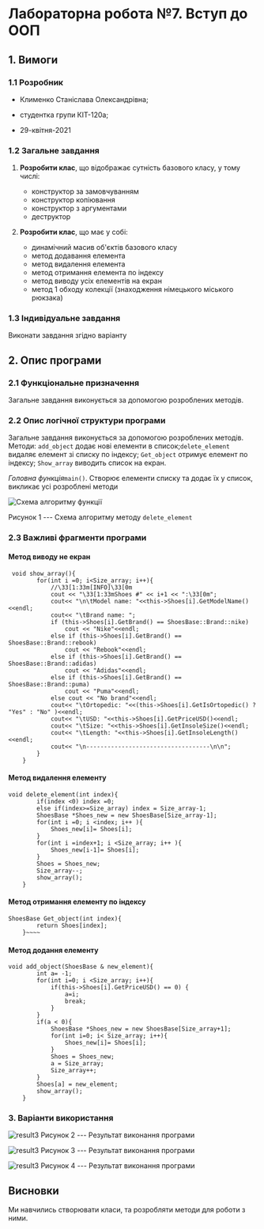 
# Лабораторна робота №7. Вступ до ООП

## 1. Вимоги

### 1.1 Розробник

- Клименко Станіслава Олександрівна;

- студентка групи КІТ-120а;

- 29-квітня-2021

### 1.2 Загальне завдання

1. **Розробити клас**, що відображає сутність базового класу, у тому числі:
    * конструктор за замовчуванням
    * конструктор копіювання
    * конструктор з аргументами
    * деструктор

2. **Розробити клас**, що  має у собі:
    * динамічний масив об'єктів базового класу
    * метод додавання елемента
    * метод видалення елемента
    * метод отримання елемента по індексу
    * метод виводу усіх елементів на екран
    * метод 1 обходу колекції (знаходження німецького міського рюкзака)

### 1.3 Індивідуальне завдання

Виконати завдання згідно варіанту


## 2. Опис програми

### 2.1 Функціональне призначення

Загальне завдання виконується за допомогою розроблених методів.

### 2.2 Опис логічної структури програми

Загальне завдання виконується за допомогою розроблених методів. Методи:  `add_object` додає нові елементи в список;`delete_element` видаляє елемент зі списку по індексу; `Get_object` отримує елемент по індексу; `Show_array` виводить список на екран.

_Головна функція_`main()`.
Створює елементи списку та додає їх у список, викликає усі розроблені методи



![Схема алгоритму функції](asses/delete.png)

Рисунок 1 --- Схема алгоритму методу `delete_element`


### 2.3 Важливі фрагменти програми

#### Метод виводу не екран

```
 void show_array(){
        for(int i =0; i<Size_array; i++){
            //\33[1:33m[INFO]\33[0m
            cout << "\33[1:33mShoes #" << i+1 << ":\33[0m";
            cout<< "\n\tModel name: "<<this->Shoes[i].GetModelName()<<endl;
            cout<< "\tBrand name: ";
            if (this->Shoes[i].GetBrand() == ShoesBase::Brand::nike)
                cout << "Nike"<<endl;
            else if (this->Shoes[i].GetBrand() == ShoesBase::Brand::rebook)
                cout << "Rebook"<<endl;
            else if (this->Shoes[i].GetBrand() == ShoesBase::Brand::adidas)
                cout << "Adidas"<<endl;
            else if (this->Shoes[i].GetBrand() == ShoesBase::Brand::puma)
                cout << "Puma"<<endl;
            else cout << "No brand"<<endl;
            cout<< "\tOrtopedic: "<<(this->Shoes[i].GetIsOrtopedic() ? "Yes" : "No" )<<endl;
            cout<< "\tUSD: "<<this->Shoes[i].GetPriceUSD()<<endl;
            cout<< "\tSize: "<<this->Shoes[i].GetInsoleSize()<<endl;
            cout<< "\tLength: "<<this->Shoes[i].GetInsoleLength()<<endl;
            cout<< "\n-----------------------------------\n\n";
        }
    }
```
#### Метод видалення  елементу
```
void delete_element(int index){
        if(index <0) index =0;
        else if(index>=Size_array) index = Size_array-1;
        ShoesBase *Shoes_new = new ShoesBase[Size_array-1];
        for(int i =0; i <index; i++ ){
            Shoes_new[i]= Shoes[i];
        }
        for(int i =index+1; i <Size_array; i++ ){
            Shoes_new[i-1]= Shoes[i];
        }
        Shoes = Shoes_new;
        Size_array--;
        show_array();
    }
```
#### Метод отримання елементу по індексу
```
ShoesBase Get_object(int index){
        return Shoes[index];
    }~~~~
```
#### Метод додання елементу
```
void add_object(ShoesBase & new_element){
        int a= -1;
        for(int i=0; i <Size_array; i++){
            if(this->Shoes[i].GetPriceUSD() == 0) {
                a=i;
                break;
            }
        }
        if(a < 0){
            ShoesBase *Shoes_new = new ShoesBase[Size_array+1];
            for(int i=0; i< Size_array; i++){
                Shoes_new[i]= Shoes[i];
            }
            Shoes = Shoes_new;
            a = Size_array;
            Size_array++;
        }
        Shoes[a] = new_element;
        show_array();
    }
```
### 3. Варіанти використання

![result3](asses/img.png)
Рисунок 2 --- Результат виконання програми

![result3](asses/img_1.png)
Рисунок 3 --- Результат виконання програми

![result3](asses/img_2.png)
Рисунок 4 --- Результат виконання програми

## Висновки

Ми навчились створювати класи, та розробляти методи для роботи з ними.

